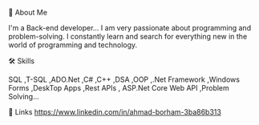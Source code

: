 🚀 About Me

I'm a Back-end developer... I am very passionate about programming and problem-solving. I constantly learn and search for everything new in the world of programming and technology.

🛠 Skills

SQL ,T-SQL ,ADO.Net ,C# ,C++ ,DSA ,OOP ,.Net Framework ,Windows Forms ,DeskTop Apps ,Rest APIs , ASP.Net Core Web API ,Problem Solving...

🔗 Links 
https://www.linkedin.com/in/ahmad-borham-3ba86b313
